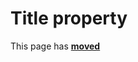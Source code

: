# Title property #

This page has [**moved**](https://lib-docs.delphidabbler.com/MsgDlg/3/API/TPJWinMsgDlg-Title)